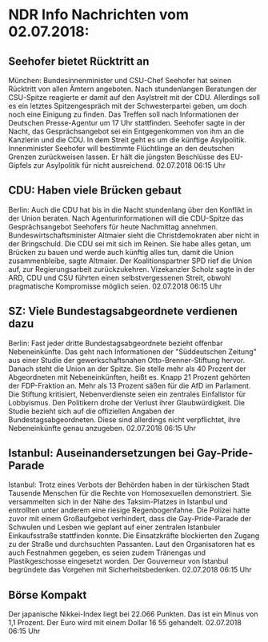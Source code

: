# NDR Info Nachrichten vom 02.07.2018:


## Seehofer bietet Rücktritt an
München:	Bundesinnenminister und CSU-Chef Seehofer hat seinen Rücktritt von allen Ämtern angeboten. Nach stundenlangen Beratungen der CSU-Spitze reagierte er damit auf den Asylstreit mit der CDU. Allerdings soll es ein letztes Spitzengespräch mit der Schwesterpartei geben, um doch noch eine Einigung zu finden. Das Treffen soll nach Informationen der Deutschen Presse-Agentur um 17 Uhr stattfinden. Seehofer sagte in der Nacht, das Gesprächsangebot sei ein Entgegenkommen von ihm an die Kanzlerin und die CDU. In dem Streit geht es um die künftige Asylpolitik. Innenminister Seehofer will bestimmte Flüchtlinge an den deutschen Grenzen zurückweisen lassen. Er hält die jüngsten Beschlüsse des EU-Gipfels zur Asylpolitik für nicht ausreichend. 02.07.2018 06:15 Uhr 

## CDU: Haben viele Brücken gebaut
Berlin:	Auch die CDU hat bis in die Nacht stundenlang über den Konflikt in der Union beraten. Nach Agenturinformationen will die CDU-Spitze das Gesprächsangebot Seehofers für heute Nachmittag annehmen. Bundeswirtschaftsminister Altmaier sieht die Christdemokraten aber nicht in der Bringschuld. Die CDU sei mit sich im Reinen. Sie habe alles getan, um Brücken zu bauen und werde auch künftig alles tun, damit die Union zusammenbleibe, sagte Altmaier. Der Koalitionspartner SPD rief die Union auf, zur Regierungsarbeit zurückzukehren. Vizekanzler Scholz sagte in der ARD, CDU und CSU führten einen selbstvergessenen Streit, obwohl pragmatische Kompromisse möglich seien. 02.07.2018 06:15 Uhr 

## SZ: Viele Bundestagsabgeordnete verdienen dazu
Berlin: Fast jeder dritte Bundestagsabgeordnete bezieht offenbar Nebeneinkünfte. Das geht nach Informationen der "Süddeutschen Zeitung" aus einer Studie der gewerkschaftsnahen Otto-Brenner-Stiftung hervor. Danach steht die Union an der Spitze. Sie stelle mehr als 40 Prozent der Abgeordneten mit Nebeneinkünften, heißt es. Knapp 21 Prozent gehörten der FDP-Fraktion an. Mehr als 13 Prozent säßen für die AfD im Parlament. Die Stiftung kritisiert, Nebenverdienste seien ein zentrales Einfallstor für Lobbyismus. Den Politikern drohe der Verlust ihrer Glaubwürdigkeit. Die Studie bezieht sich auf die offiziellen Angaben der Bundestagsabgeordneten. Diese sind allerdings nicht verpflichtet, ihre Nebeneinkünfte genau anzugeben. 02.07.2018 06:15 Uhr 

## Istanbul: Auseinandersetzungen bei Gay-Pride-Parade
Istanbul: Trotz eines Verbots der Behörden haben in der türkischen Stadt Tausende Menschen für die Rechte von Homosexuellen demonstriert. Sie versammelten sich in der Nähe des Taksim-Platzes in Istanbul und entrollten unter anderem eine riesige Regenbogenfahne. Die Polizei hatte zuvor mit einem Großaufgebot verhindert, dass die Gay-Pride-Parade der Schwulen und Lesben wie geplant auf einer zentralen Istanbuler Einkaufsstraße stattfinden konnte. Die Einsatzkräfte blockierten den Zugang zu der Straße und durchsuchten Passanten. Laut den Organisatoren hat es auch Festnahmen gegeben, es seien zudem Tränengas und Plastikgeschosse eingesetzt worden. Der Gouverneur von Istanbul begründete das Vorgehen mit Sicherheitsbedenken. 02.07.2018 06:15 Uhr 

## Börse Kompakt
Der japanische Nikkei-Index liegt bei 22.066 Punkten. Das ist ein Minus von 1,1 Prozent. Der Euro wird mit einem Dollar 16 55 gehandelt. 02.07.2018 06:15 Uhr 
